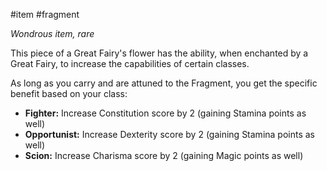  #item #fragment

*Wondrous item, rare*

This piece of a Great Fairy's flower has the ability, when enchanted by a Great Fairy, to increase the capabilities of certain classes. 

As long as you carry and are attuned to the Fragment, you get the specific benefit based on your class:

 - **Fighter:** Increase Constitution score by 2 (gaining Stamina points as well)
 - **Opportunist:** Increase Dexterity score by 2 (gaining Stamina points as well)
 - **Scion:** Increase Charisma score by 2 (gaining Magic points as well)
